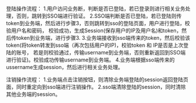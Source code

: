 登陆操作流程：
  1.用户访问业务断，判断是否已登陆，若已登录则进行相关业务处理，否则，跳转到SSO端进行验证。
  2.SSO端判断是否已登陆，若已登陆则传token到业务端，然后进行步骤3，否则跳转到sso的登陆页面，用户进行登陆，校验用户名和密码，
    校验成功，生成Session(保存用户的IP及用户名)和token，然后传token到业务端，进行步骤3.
  3.业务端接收到sso端传来的token，然后校验该token(将token转发到sso端（再次包括用户的IP)，校验token 和 IP是否是上次登陆的账号，
    若是则校验通过，传输username到业务端，否则重新返回到SSO端进行验证)。校验成功传输username到业务端。
  4.业务端根据sso端传来的ussername生成session，然后进行相关业务处理。
  
注销操作流程：
  1.业务端点击注销按钮，则清除业务端登陆的session返回登陆页面，同时重定向到sso端进行注销操作。
  2.sso端清除登陆的session，同时清除其他业务端的session。

